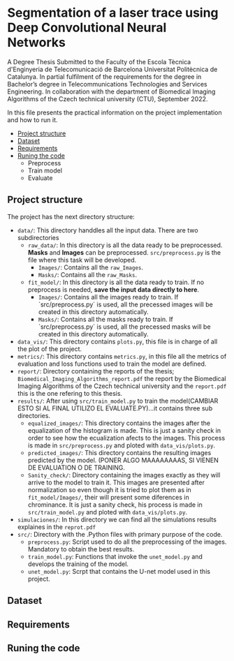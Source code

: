 # Segmentation of a laser trace using Deep Convolutional Neural Networks
A Degree Thesis Submitted to the Faculty of the Escola Tècnica d'Enginyeria de Telecomunicació de Barcelona Universitat Politècnica de Catalunya. 
In partial fulfilment of the requirements for the degree in Bachelor’s degree in Telecommunications Technologies and Services Engineering.
In collaboration with the department of Biomedical Imaging Algorithms of the Czech technical university (CTU), September 2022. 

In this file presents the practical information on the project implementation and how to run it.
- [Project structure](#-project-structure)
- [Dataset](#-dataset)
- [Requirements](#-requirements)
- [Runing the code](#runing-the-code)
  - Preprocess
  - Train model
  - Evaluate
  
 ## Project structure
 The project has the next directory structure:
 - `data/`: This directory handdles all the input data. There are two subdirectories 
    - `raw_data/`: In this directory is all the data ready to be preprocessed. **Masks** and **Images** can be preprocessed. `src/preprocess.py` is the file where this task will be developed.
        - `Images/`: Contains all the `raw_Images`. 
        - `Masks/`: Contains all the `raw_Masks`.
    - `fit_model/`: In this directory is all the data ready to train. If no preprocess is needed, **save the input data directly to here**.
        - `Images/`: Contains all the images ready to train. If `src/preprocess.py´ is used, all the precessed images will be created in this directory automatically.
        - `Masks/`: Contains all the masks ready to train. If `src/preprocess.py´ is used, all the precessed masks will be created in this directory automatically.
 -  `data_vis/`: This directory contains `plots.py`, this file is in charge of all the plot of the project.
 -  `metrics/`: This directory contains `metrics.py`, in this file all the metrics of evaluation and loss functions used to train the model are defined.
 -  `report/`: Directory containing the reports of the thesis; `Biomedical_Imaging_Algorithms_report.pdf` the report by the Biomedical Imaging Algorithms of the Czech technical university and the `report.pdf` this is the one refering to this thesis.
 -  `results/`: After using `src/train_model.py` to train the model(CAMBIAR ESTO SI AL FINAL UTILIZO EL EVALUATE.PY)...it contains three sub directories.
    -  `equalized_images/`: This directory contains the images after the equalization of the histogram is made. This is just a sanity check in order to see how the ecualization afects to the images. This process is made in `src/preprocess.py` and ploted with `data_vis/plots.py`.
    -  `predicted_images/`: This directory contains the resulting images predicted by the model. (PONER ALGO MAAAAAAAAS, SI VIENEN DE EVALUATION O DE TRAINING.
    -  `Sanity_check/`: Directory containing the images exactly as they will arrive to the model to train it. This images are presented after normalization so even though it is tried to plot them as in `fit_model/Images/`, their will present some diferences in chrominance. It is just a sanity check, his process is made in `src/train_model.py` and ploted with `data_vis/plots.py`.
 - `simulaciones/`: In this directory we can find all the simulations results explaines in the `reprot.pdf`
 - `src/`: Directory with the .Python files with primary purpose of the code. 
    - `preprocess.py`: Script used to do all the preprocessing of the images. Mandatory to obtain the best results. 
    - `train_model.py`: Functions that invoke the `unet_model.py` and develops the training of the model.
    - `unet_model.py`: Scrpt that contains the U-net model used in this project.

## Dataset
## Requirements
## Runing the code

    
